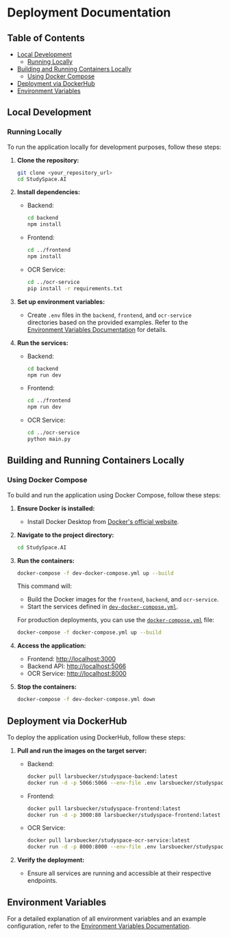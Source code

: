 # Deployment Documentation

## Table of Contents
- [Local Development](#local-development)
  - [Running Locally](#running-locally)
- [Building and Running Containers Locally](#building-and-running-containers-locally)
  - [Using Docker Compose](#using-docker-compose)
- [Deployment via DockerHub](#deployment-via-dockerhub)
- [Environment Variables](#environment-variables)

## Local Development

### Running Locally

To run the application locally for development purposes, follow these steps:

1. **Clone the repository:**
   ```bash
   git clone <your_repository_url>
   cd StudySpace.AI
   ```

2. **Install dependencies:**
   - Backend:
     ```bash
     cd backend
     npm install
     ```
   - Frontend:
     ```bash
     cd ../frontend
     npm install
     ```
   - OCR Service:
     ```bash
     cd ../ocr-service
     pip install -r requirements.txt
     ```

3. **Set up environment variables:**
   - Create `.env` files in the `backend`, `frontend`, and `ocr-service` directories based on the provided examples. Refer to the [Environment Variables Documentation](docs/enviroment.md) for details.

4. **Run the services:**
   - Backend:
     ```bash
     cd backend
     npm run dev
     ```
   - Frontend:
     ```bash
     cd ../frontend
     npm run dev
     ```
   - OCR Service:
     ```bash
     cd ../ocr-service
     python main.py
     ```

## Building and Running Containers Locally

### Using Docker Compose

To build and run the application using Docker Compose, follow these steps:

1. **Ensure Docker is installed:**
   - Install Docker Desktop from [Docker's official website](https://www.docker.com/).

2. **Navigate to the project directory:**
   ```bash
   cd StudySpace.AI
   ```

3. **Run the containers:**
   ```bash
   docker-compose -f dev-docker-compose.yml up --build
   ```
   This command will:
   - Build the Docker images for the `frontend`, `backend`, and `ocr-service`.
   - Start the services defined in [`dev-docker-compose.yml`](../dev-docker-compose.yml).

   For production deployments, you can use the [`docker-compose.yml`](../docker-compose.yml) file:
   ```bash
   docker-compose -f docker-compose.yml up --build
   ```

4. **Access the application:**
   - Frontend: [http://localhost:3000](http://localhost:3000)
   - Backend API: [http://localhost:5066](http://localhost:5066)
   - OCR Service: [http://localhost:8000](http://localhost:8000)

5. **Stop the containers:**
   ```bash
   docker-compose -f dev-docker-compose.yml down
   ```

## Deployment via DockerHub

To deploy the application using DockerHub, follow these steps:

1. **Pull and run the images on the target server:**
   - Backend:
     ```bash
     docker pull larsbuecker/studyspace-backend:latest
     docker run -d -p 5066:5066 --env-file .env larsbuecker/studyspace-backend:latest
     ```
   - Frontend:
     ```bash
     docker pull larsbuecker/studyspace-frontend:latest
     docker run -d -p 3000:80 larsbuecker/studyspace-frontend:latest
     ```
   - OCR Service:
     ```bash
     docker pull larsbuecker/studyspace-ocr-service:latest
     docker run -d -p 8000:8000 --env-file .env larsbuecker/studyspace-ocr-service:latest
     ```

2. **Verify the deployment:**
   - Ensure all services are running and accessible at their respective endpoints.

## Environment Variables

For a detailed explanation of all environment variables and an example configuration, refer to the [Environment Variables Documentation](docs/enviroment.md).